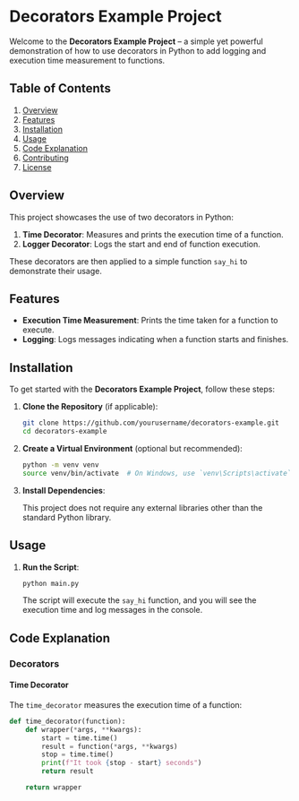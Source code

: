 # Decorators Example Project

Welcome to the **Decorators Example Project** – a simple yet powerful demonstration of how to use decorators in Python to add logging and execution time measurement to functions.

## Table of Contents

1. [Overview](#overview)
2. [Features](#features)
3. [Installation](#installation)
4. [Usage](#usage)
5. [Code Explanation](#code-explanation)
6. [Contributing](#contributing)
7. [License](#license)

## Overview

This project showcases the use of two decorators in Python:

1. **Time Decorator**: Measures and prints the execution time of a function.
2. **Logger Decorator**: Logs the start and end of function execution.

These decorators are then applied to a simple function `say_hi` to demonstrate their usage.

## Features

- **Execution Time Measurement**: Prints the time taken for a function to execute.
- **Logging**: Logs messages indicating when a function starts and finishes.

## Installation

To get started with the **Decorators Example Project**, follow these steps:

1. **Clone the Repository** (if applicable):

    ```bash
    git clone https://github.com/yourusername/decorators-example.git
    cd decorators-example
    ```

2. **Create a Virtual Environment** (optional but recommended):

    ```bash
    python -m venv venv
    source venv/bin/activate  # On Windows, use `venv\Scripts\activate`
    ```

3. **Install Dependencies**:

    This project does not require any external libraries other than the standard Python library.

## Usage

1. **Run the Script**:

    ```bash
    python main.py
    ```

    The script will execute the `say_hi` function, and you will see the execution time and log messages in the console.

## Code Explanation

### Decorators

#### Time Decorator

The `time_decorator` measures the execution time of a function:

```python
def time_decorator(function):
    def wrapper(*args, **kwargs):
        start = time.time()
        result = function(*args, **kwargs)
        stop = time.time()
        print(f"It took {stop - start} seconds")
        return result

    return wrapper

